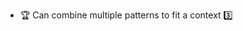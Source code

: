 * <span id="outcome-explain">:trophy: Can combine multiple patterns to fit a context :three:</span>
